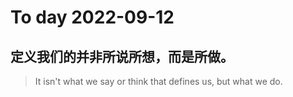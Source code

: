 
# To day 2022-09-12


## 定义我们的并非所说所想，而是所做。
> It isn't what we say or think that defines us, but what we do.

    